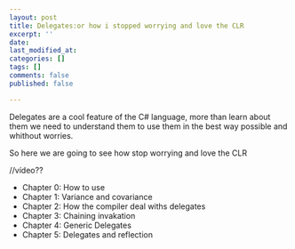```yaml
---
layout: post
title: Delegates:or how i stopped worrying and love the CLR
excerpt: ''
date: 
last_modified_at: 
categories: []
tags: []
comments: false
published: false

---
```

Delegates are a cool feature of the C# language, more than learn about them we need to understand them to use them in the best way possible and whithout worries.

So here we are going to see how stop worrying and love the CLR

//vídeo??

* Chapter 0: How to use
* Chapter 1: Variance and covariance
* Chapter 2: How the compiler deal withs delegates
* Chapter 3: Chaining invakation
* Chapter 4: Generic Delegates
* Chapter 5: Delegates and reflection